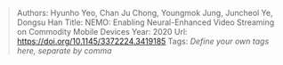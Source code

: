 > Authors: Hyunho Yeo, Chan Ju Chong, Youngmok Jung, Juncheol Ye, Dongsu Han
> Title: NEMO: Enabling Neural-Enhanced Video Streaming on Commodity Mobile Devices
> Year: 2020
> Url: https://doi.org/10.1145/3372224.3419185
> Tags: *Define your own tags here, separate by comma*